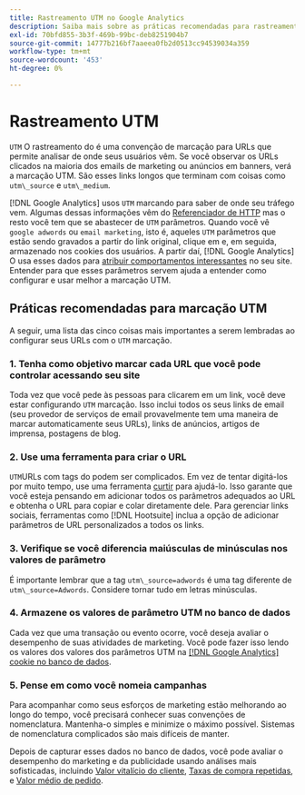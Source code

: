 ```yaml
---
title: Rastreamento UTM no Google Analytics
description: Saiba mais sobre as práticas recomendadas para rastreamento UTM (marcação) no Google Analytics.
exl-id: 70bfd855-3b3f-469b-99bc-deb8251904b7
source-git-commit: 14777b216bf7aaeea0fb2d0513cc94539034a359
workflow-type: tm+mt
source-wordcount: '453'
ht-degree: 0%

---
```


# Rastreamento UTM

`UTM` O rastreamento do é uma convenção de marcação para URLs que permite analisar de onde seus usuários vêm. Se você observar os URLs clicados na maioria dos emails de marketing ou anúncios em banners, verá a marcação UTM. São esses links longos que terminam com coisas como `utm\_source` e `utm\_medium`.

[!DNL Google Analytics] usos `UTM` marcando para saber de onde seu tráfego vem. Algumas dessas informações vêm do [Referenciador de HTTP](https://en.wikipedia.org/wiki/HTTP_referer) mas o resto você tem que se abastecer de `UTM` parâmetros. Quando você vê `google adwords` ou `email marketing`, isto é, aqueles `UTM` parâmetros que estão sendo gravados a partir do link original, clique em e, em seguida, armazenado nos cookies dos usuários. A partir daí, [!DNL Google Analytics] O usa esses dados para [atribuir comportamentos interessantes](../data-analyst/analysis/google-track-user-acq.md) no seu site. Entender para que esses parâmetros servem ajuda a entender como configurar e usar melhor a marcação UTM.

## Práticas recomendadas para marcação UTM

A seguir, uma lista das cinco coisas mais importantes a serem lembradas ao configurar seus URLs com o `UTM` marcação.

### 1. Tenha como objetivo marcar cada URL que você pode controlar acessando seu site

Toda vez que você pede às pessoas para clicarem em um link, você deve estar configurando `UTM` marcação. Isso inclui todos os seus links de email (seu provedor de serviços de email provavelmente tem uma maneira de marcar automaticamente seus URLs), links de anúncios, artigos de imprensa, postagens de blog.

### 2. Use uma ferramenta para criar o URL

`UTM`URLs com tags do podem ser complicados. Em vez de tentar digitá-los por muito tempo, use uma ferramenta [curtir](https://support.google.com/analytics/answer/1033867?hl=en) para ajudá-lo. Isso garante que você esteja pensando em adicionar todos os parâmetros adequados ao URL e obtenha o URL para copiar e colar diretamente dele. Para gerenciar links sociais, ferramentas como [!DNL Hootsuite] inclua a opção de adicionar parâmetros de URL personalizados a todos os links.

### 3. Verifique se você diferencia maiúsculas de minúsculas nos valores de parâmetro

É importante lembrar que a tag `utm\_source=adwords` é uma tag diferente de `utm\_source=Adwords`. Considere tornar tudo em letras minúsculas.

### 4. Armazene os valores de parâmetro UTM no banco de dados

Cada vez que uma transação ou evento ocorre, você deseja avaliar o desempenho de suas atividades de marketing. Você pode fazer isso lendo os valores dos valores dos parâmetros UTM na [[!DNL Google Analytics] cookie no banco de dados](../data-analyst/analysis/google-track-user-acq.md).

### 5. Pense em como você nomeia campanhas

Para acompanhar como seus esforços de marketing estão melhorando ao longo do tempo, você precisará conhecer suas convenções de nomenclatura. Mantenha-o simples e minimize o máximo possível. Sistemas de nomenclatura complicados são mais difíceis de manter.

Depois de capturar esses dados no banco de dados, você pode avaliar o desempenho do marketing e da publicidade usando análises mais sofisticadas, incluindo [Valor vitalício do cliente](../data-analyst/analysis/ess-expected-ltv.md), [Taxas de compra repetidas](../data-analyst/analysis/repurchase-behavior.md), e [Valor médio de pedido](../data-analyst/analysis/basic-analytics.md).
